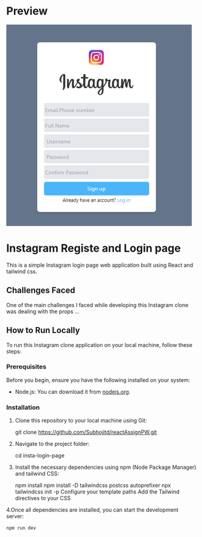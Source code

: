 # Preview 

![Screenshot](screenshot.png)



# Instagram Registe and Login page

This is a simple Instagram login page web application built using React and tailwind css. 

## Challenges Faced

One of the main challenges I faced while developing this Instagram clone was dealing with the props ...

## How to Run Locally

To run this Instagram clone application on your local machine, follow these steps:

### Prerequisites

Before you begin, ensure you have the following installed on your system:

- Node.js: You can download it from [nodejs.org](https://nodejs.org/).

### Installation

1. Clone this repository to your local machine using Git:

   git clone https://github.com/Subhojitd/reactAssignPW.git

2. Navigate to the project folder:

   cd insta-login-page
3. Install the necessary dependencies using npm (Node Package Manager) and tailwind CSS:

    npm install
    npm install -D tailwindcss postcss autoprefixer
    npx tailwindcss init -p
    Configure your template paths
    Add the Tailwind directives to your CSS

4.Once all dependencies are installed, you can start the development server:

    npm run dev





